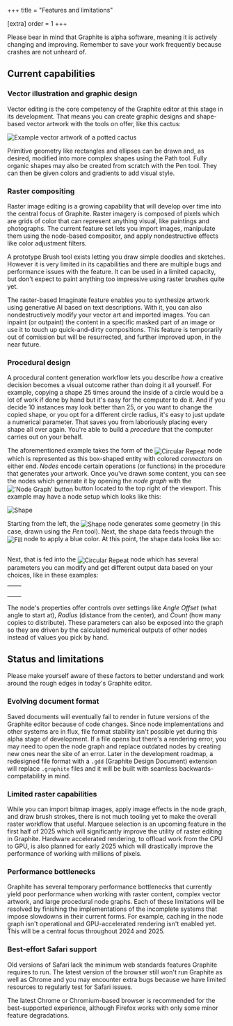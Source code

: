 +++
title = "Features and limitations"

[extra]
order = 1
+++

Please bear in mind that Graphite is alpha software, meaning it is actively changing and improving. Remember to save your work frequently because crashes are not unheard of.

## Current capabilities

### Vector illustration and graphic design

Vector editing is the core competency of the Graphite editor at this stage in its development. That means you can create graphic designs and shape-based vector artwork with the tools on offer, like this cactus:

<p><img src="https://static.graphite.rs/content/index/just-a-potted-cactus-thumbnail.avif" onerror="this.onerror = null; this.src = this.src.replace('.avif', '.png')" alt="Example vector artwork of a potted cactus" /></p>

Primitive geometry like rectangles and ellipses can be drawn and, as desired, modified into more complex shapes using the Path tool. Fully organic shapes may also be created from scratch with the Pen tool. They can then be given colors and gradients to add visual style.

### Raster compositing

Raster image editing is a growing capability that will develop over time into the central focus of Graphite. Raster imagery is composed of pixels which are grids of color that can represent anything visual, like paintings and photographs. The current feature set lets you import images, manipulate them using the node-based compositor, and apply nondestructive effects like color adjustment filters.

A prototype Brush tool exists letting you draw simple doodles and sketches. However it is very limited in its capabilities and there are multiple bugs and performance issues with the feature. It can be used in a limited capacity, but don't expect to paint anything too impressive using raster brushes quite yet.

The raster-based Imaginate feature enables you to synthesize artwork using generative AI based on text descriptions. With it, you can also nondestructively modify your vector art and imported images. You can inpaint (or outpaint) the content in a specific masked part of an image or use it to touch up quick-and-dirty compositions. This feature is temporarily out of comission but will be resurrected, and further improved upon, in the near future.

### Procedural design

A procedural content generation workflow lets you describe *how* a creative decision becomes a visual outcome rather than doing it all yourself. For example, copying a shape 25 times around the inside of a circle would be a lot of work if done by hand but it's easy for the computer to do it. And if you decide 10 instances may look better than 25, or you want to change the copied shape, or you opt for a different circle radius, it's easy to just update a numerical parameter. That saves you from laboriously placing every shape all over again. You're able to build a *procedure* that the computer carries out on your behalf.

The aforementioned example takes the form of the <img src="https://static.graphite.rs/content/learn/introduction/features-and-limitations/circular-repeat-node__2.avif" onerror="this.onerror = null; this.src = this.src.replace('.avif', '.png')" onload="this.width /= 2" style="vertical-align: middle" alt="Circular Repeat" /> node which is represented as this box-shaped entity with colored *connectors* on either end. *Nodes* encode certain operations (or functions) in the procedure that generates your artwork. Once you've drawn some content, you can see the nodes which generate it by opening the *node graph* with the <img src="https://static.graphite.rs/content/learn/introduction/features-and-limitations/node-graph-button.avif" onerror="this.onerror = null; this.src = this.src.replace('.avif', '.png')" onload="this.width /= 2" style="vertical-align: middle" alt="'Node Graph' button" /> button located to the top right of the viewport. This example may have a node setup which looks like this:

<p><img src="https://static.graphite.rs/content/learn/introduction/features-and-limitations/shape-fill-circular-repeat-layer.avif" onerror="this.onerror = null; this.src = this.src.replace('.avif', '.png')" alt="Shape" /></p>

Starting from the left, the <img src="https://static.graphite.rs/content/learn/introduction/features-and-limitations/shape-node.avif" onerror="this.onerror = null; this.src = this.src.replace('.avif', '.png')" onload="this.width /= 2" style="vertical-align: middle" alt="Shape" /> node generates some geometry (in this case, drawn using the *Pen* tool). Next, the shape data feeds through the <img src="https://static.graphite.rs/content/learn/introduction/features-and-limitations/fill-node.avif" onerror="this.onerror = null; this.src = this.src.replace('.avif', '.png')" onload="this.width /= 2" style="vertical-align: middle" alt="Fill" /> node to apply a blue color. At this point, the shape data looks like so:

<p><img src="https://static.graphite.rs/content/learn/introduction/features-and-limitations/blue-arch-shape.avif" onerror="this.onerror = null; this.src = this.src.replace('.avif', '.png')" onload="this.width /= 2" alt="" /></p>

Next, that is fed into the <img src="https://static.graphite.rs/content/learn/introduction/features-and-limitations/circular-repeat-node__2.avif" onerror="this.onerror = null; this.src = this.src.replace('.avif', '.png')" onload="this.width /= 2" style="vertical-align: middle" alt="Circular Repeat" /> node which has several parameters you can modify and get different output data based on your choices, like in these examples:

<style class="table-1-style">
.table-1-style + table {
	width: auto;
}

.table-1-style + table td {
	vertical-align: middle;
	text-align: center;
}
</style>

| | |
|-|-|
| <img src="https://static.graphite.rs/content/learn/introduction/features-and-limitations/circular-repeat-node-parameters-1.avif" onerror="this.onerror = null; this.src = this.src.replace('.avif', '.png')" onload="this.width /= 2" alt="" /> | <img src="https://static.graphite.rs/content/learn/introduction/features-and-limitations/circular-repeat-node-output-1.avif" onerror="this.onerror = null; this.src = this.src.replace('.avif', '.png')" onload="this.width /= 2" alt="" /> |
| <img src="https://static.graphite.rs/content/learn/introduction/features-and-limitations/circular-repeat-node-parameters-2.avif" onerror="this.onerror = null; this.src = this.src.replace('.avif', '.png')" onload="this.width /= 2" alt="" /> | <img src="https://static.graphite.rs/content/learn/introduction/features-and-limitations/circular-repeat-node-output-2.avif" onerror="this.onerror = null; this.src = this.src.replace('.avif', '.png')" onload="this.width /= 2" alt="" /> |
| <img src="https://static.graphite.rs/content/learn/introduction/features-and-limitations/circular-repeat-node-parameters-3.avif" onerror="this.onerror = null; this.src = this.src.replace('.avif', '.png')" onload="this.width /= 2" alt="" /> | <img src="https://static.graphite.rs/content/learn/introduction/features-and-limitations/circular-repeat-node-output-3.avif" onerror="this.onerror = null; this.src = this.src.replace('.avif', '.png')" onload="this.width /= 2" alt="" /> |
| <img src="https://static.graphite.rs/content/learn/introduction/features-and-limitations/circular-repeat-node-parameters-4.avif" onerror="this.onerror = null; this.src = this.src.replace('.avif', '.png')" onload="this.width /= 2" alt="" /> | <img src="https://static.graphite.rs/content/learn/introduction/features-and-limitations/circular-repeat-node-output-4.avif" onerror="this.onerror = null; this.src = this.src.replace('.avif', '.png')" onload="this.width /= 2" alt="" /> |

The node's properties offer controls over settings like *Angle Offset* (what angle to start at), *Radius* (distance from the center), and *Count* (how many copies to distribute). These parameters can also be exposed into the graph so they are driven by the calculated numerical outputs of other nodes instead of values you pick by hand.

## Status and limitations

Please make yourself aware of these factors to better understand and work around the rough edges in today's Graphite editor.

### Evolving document format

Saved documents will eventually fail to render in future versions of the Graphite editor because of code changes. Since node implementations and other systems are in flux, file format stability isn't possible yet during this alpha stage of development. If a file opens but there's a rendering error, you may need to open the node graph and replace outdated nodes by creating new ones near the site of an error. Later in the development roadmap, a redesigned file format with a `.gdd` (Graphite Design Document) extension will replace `.graphite` files and it will be built with seamless backwards-compatability in mind.

### Limited raster capabilities

While you can import bitmap images, apply image effects in the node graph, and draw brush strokes, there is not much tooling yet to make the overall raster workflow that useful. Marquee selection is an upcoming feature in the first half of 2025 which will significantly improve the utility of raster editing in Graphite. Hardware accelerated rendering, to offload work from the CPU to GPU, is also planned for early 2025 which will drastically improve the performance of working with millions of pixels.

### Performance bottlenecks

Graphite has several temporary performance bottlenecks that currently yield poor performance when working with raster content, complex vector artwork, and large procedural node graphs. Each of these limitations will be resolved by finishing the implementations of the incomplete systems that impose slowdowns in their current forms. For example, caching in the node graph isn't operational and GPU-accelerated rendering isn't enabled yet. This will be a central focus throughout 2024 and 2025.

### Best-effort Safari support

Old versions of Safari lack the minimum web standards features Graphite requires to run. The latest version of the browser still won't run Graphite as well as Chrome and you may encounter extra bugs because we have limited resources to regularly test for Safari issues.

The latest Chrome or Chromium-based browser is recommended for the best-supported experience, although Firefox works with only some minor feature degradations.
